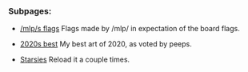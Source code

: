 ### Subpages:


 - [/mlp/s flags](flags) Flags made by /mlp/ in expectation of the board flags.

 - [2020s best](best2020) My best art of 2020, as voted by peeps.

 - [Starsies](stars.html) Reload it a couple times.
